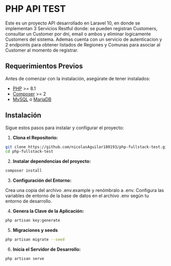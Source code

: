 # PHP API TEST

Este es un proyecto API desarrollado en Laravel 10, en donde se implementan 3 Servicios Restful donde: se pueden registran Customers,
consultar un Customer por dni, email o ambos y eliminar logicamente Customers del sistema. Ademas cuenta con un servicio de autenticacion y 
2 endpoints para obtener listados de Regiones y Comunas para asociar al Customer al momento de registrar.


## Requerimientos Previos

Antes de comenzar con la instalación, asegúrate de tener instalados:

- [PHP](https://www.php.net/) >= 8.1
- [Composer](https://getcomposer.org/) >= 2
- [MySQL](https://www.mysql.com/) o [MariaDB](https://mariadb.org/)

## Instalación

Sigue estos pasos para instalar y configurar el proyecto:

1. **Clona el Repositorio:**

``` bash
git clone https://github.com/nicolasAguilar180193/php-fullstack-test.git
cd php-fullstack-test
```

2. **Instalar dependencias del proyecto:**

```bash
composer install
```


3. **Configuración del Entorno:**

Crea una copia del archivo .env.example y renómbralo a .env.
Configura las variables de entorno de la base de datos en el archivo .env según tu entorno de desarrollo.

4. **Genera la Clave de la Aplicación:**

```bash
php artisan key:generate
```

5. **Migraciones y seeds**

```bash
php artisan migrate --seed
```

6. **Inicia el Servidor de Desarrollo:**

```bash
php artisan serve
```

